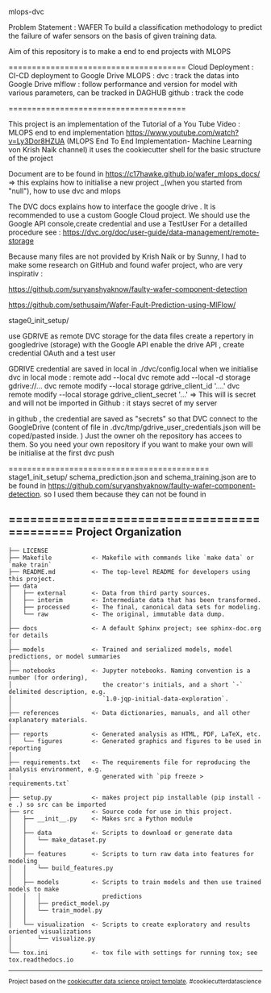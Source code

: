 mlops-dvc 

Problem Statement : WAFER
To build a classification methodology to predict the failure of wafer sensors on the basis of given training data.

Aim of this repository is to make a end to end projects with MLOPS

====================================== 
Cloud Deployment :     CI-CD deployment to Google Drive
MLOPS :
dvc : track the datas into Google Drive
mlflow : follow performance and version for model with various parameters, can be tracked in DAGHUB
github : track the code

======================================
 
This project is an implementation of the Tutorial of a You Tube Video : 
MLOPS end to end implementation https://www.youtube.com/watch?v=Ly3Dor8HZUA (MLOPS End To End Implementation- Machine Learning von Krish Naik channel)
it uses the cookiecutter shell for the basic structure of the project

Document are to be found in https://c17hawke.github.io/wafer_mlops_docs/
=> this explains how to initialise a new project _(when you started from "null"), how to use dvc and mlops

The DVC docs explains how to interface the google drive .
It is recommended to use a custom Google Cloud project.  We should use the Google API console,create credential and use a TestUser
For a detailled procedure see : https://dvc.org/doc/user-guide/data-management/remote-storage



Because many files are not provided by Krish Naik or by Sunny, I had to make some research on GitHub and found wafer project, who are very inspirativ :

https://github.com/suryanshyaknow/faulty-wafer-component-detection

https://github.com/sethusaim/Wafer-Fault-Prediction-using-MlFlow/



stage0_init_setup/

use GDRIVE as remote DVC storage for the data files
create a repertory in googledrive (storage)
with the Google API enable the drive API , create credential OAuth and a test user

GDRIVE credential are saved in local in ./dvc/config.local when  we initialise dvc in local mode :
remote add --local
dvc remote add --local -d storage gdrive://...
dvc remote modify --local storage gdrive_client_id '....'
dvc remote modify --local storage gdrive_client_secret '...'
=> This will is secret and will not be imported in Github : it stays secret of my server

in github , the credential are saved as "secrets" so that DVC connect to the GoogleDrive (content of file in .dvc/tmp/gdrive_user_credentials.json will be coped/pasted inside. ) Just the owner oh the repository has accees to them. So you need your own repository if you want to make your own
will be initialise at the first dvc push

===========================================
stage1_init_setup/
schema_prediction.json and schema_training.json are to be found in https://github.com/suryanshyaknow/faulty-wafer-component-detection. so I used them because they can not be found in 

============================================
Project Organization
------------

    ├── LICENSE
    ├── Makefile           <- Makefile with commands like `make data` or `make train`
    ├── README.md          <- The top-level README for developers using this project.
    ├── data
    │   ├── external       <- Data from third party sources.
    │   ├── interim        <- Intermediate data that has been transformed.
    │   ├── processed      <- The final, canonical data sets for modeling.
    │   └── raw            <- The original, immutable data dump.
    │
    ├── docs               <- A default Sphinx project; see sphinx-doc.org for details
    │
    ├── models             <- Trained and serialized models, model predictions, or model summaries
    │
    ├── notebooks          <- Jupyter notebooks. Naming convention is a number (for ordering),
    │                         the creator's initials, and a short `-` delimited description, e.g.
    │                         `1.0-jqp-initial-data-exploration`.
    │
    ├── references         <- Data dictionaries, manuals, and all other explanatory materials.
    │
    ├── reports            <- Generated analysis as HTML, PDF, LaTeX, etc.
    │   └── figures        <- Generated graphics and figures to be used in reporting
    │
    ├── requirements.txt   <- The requirements file for reproducing the analysis environment, e.g.
    │                         generated with `pip freeze > requirements.txt`
    │
    ├── setup.py           <- makes project pip installable (pip install -e .) so src can be imported
    ├── src                <- Source code for use in this project.
    │   ├── __init__.py    <- Makes src a Python module
    │   │
    │   ├── data           <- Scripts to download or generate data
    │   │   └── make_dataset.py
    │   │
    │   ├── features       <- Scripts to turn raw data into features for modeling
    │   │   └── build_features.py
    │   │
    │   ├── models         <- Scripts to train models and then use trained models to make
    │   │   │                 predictions
    │   │   ├── predict_model.py
    │   │   └── train_model.py
    │   │
    │   └── visualization  <- Scripts to create exploratory and results oriented visualizations
    │       └── visualize.py
    │
    └── tox.ini            <- tox file with settings for running tox; see tox.readthedocs.io


--------

<p><small>Project based on the <a target="_blank" href="https://drivendata.github.io/cookiecutter-data-science/">cookiecutter data science project template</a>. #cookiecutterdatascience</small></p>
